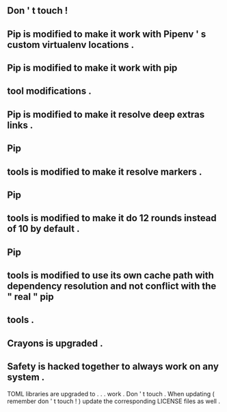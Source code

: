 #
Don
'
t
touch
!
-
Pip
is
modified
to
make
it
work
with
Pipenv
'
s
custom
virtualenv
locations
.
-
Pip
is
modified
to
make
it
work
with
pip
-
tool
modifications
.
-
Pip
is
modified
to
make
it
resolve
deep
extras
links
.
-
Pip
-
tools
is
modified
to
make
it
resolve
markers
.
-
Pip
-
tools
is
modified
to
make
it
do
12
rounds
instead
of
10
by
default
.
-
Pip
-
tools
is
modified
to
use
its
own
cache
path
with
dependency
resolution
and
not
conflict
with
the
"
real
"
pip
-
tools
.
-
Crayons
is
upgraded
.
-
Safety
is
hacked
together
to
always
work
on
any
system
.
-
TOML
libraries
are
upgraded
to
.
.
.
work
.
Don
'
t
touch
.
When
updating
(
remember
don
'
t
touch
!
)
update
the
corresponding
LICENSE
files
as
well
.
